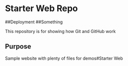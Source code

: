 # Starter Web Repo
##Deployment
##Something

This repository is for showing how Git and GitHub work

## Purpose

Sample website with plenty of files for demos#Starter Web
